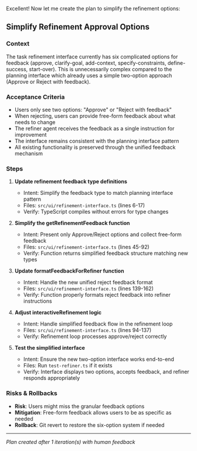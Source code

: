 Excellent! Now let me create the plan to simplify the refinement options:

## Simplify Refinement Approval Options

### Context
The task refinement interface currently has six complicated options for feedback (approve, clarify-goal, add-context, specify-constraints, define-success, start-over). This is unnecessarily complex compared to the planning interface which already uses a simple two-option approach (Approve or Reject with feedback).

### Acceptance Criteria
- Users only see two options: "Approve" or "Reject with feedback"
- When rejecting, users can provide free-form feedback about what needs to change
- The refiner agent receives the feedback as a single instruction for improvement
- The interface remains consistent with the planning interface pattern
- All existing functionality is preserved through the unified feedback mechanism

### Steps

1. **Update refinement feedback type definitions**
   - Intent: Simplify the feedback type to match planning interface pattern
   - Files: `src/ui/refinement-interface.ts` (lines 6-17)
   - Verify: TypeScript compiles without errors for type changes

2. **Simplify the getRefinementFeedback function**
   - Intent: Present only Approve/Reject options and collect free-form feedback
   - Files: `src/ui/refinement-interface.ts` (lines 45-92)
   - Verify: Function returns simplified feedback structure matching new types

3. **Update formatFeedbackForRefiner function**
   - Intent: Handle the new unified reject feedback format
   - Files: `src/ui/refinement-interface.ts` (lines 139-162)
   - Verify: Function properly formats reject feedback into refiner instructions

4. **Adjust interactiveRefinement logic**
   - Intent: Handle simplified feedback flow in the refinement loop
   - Files: `src/ui/refinement-interface.ts` (lines 94-137)
   - Verify: Refinement loop processes approve/reject correctly

5. **Test the simplified interface**
   - Intent: Ensure the new two-option interface works end-to-end
   - Files: Run `test-refiner.ts` if it exists
   - Verify: Interface displays two options, accepts feedback, and refiner responds appropriately

### Risks & Rollbacks
- **Risk**: Users might miss the granular feedback options
- **Mitigation**: Free-form feedback allows users to be as specific as needed
- **Rollback**: Git revert to restore the six-option system if needed

---
_Plan created after 1 iteration(s) with human feedback_

